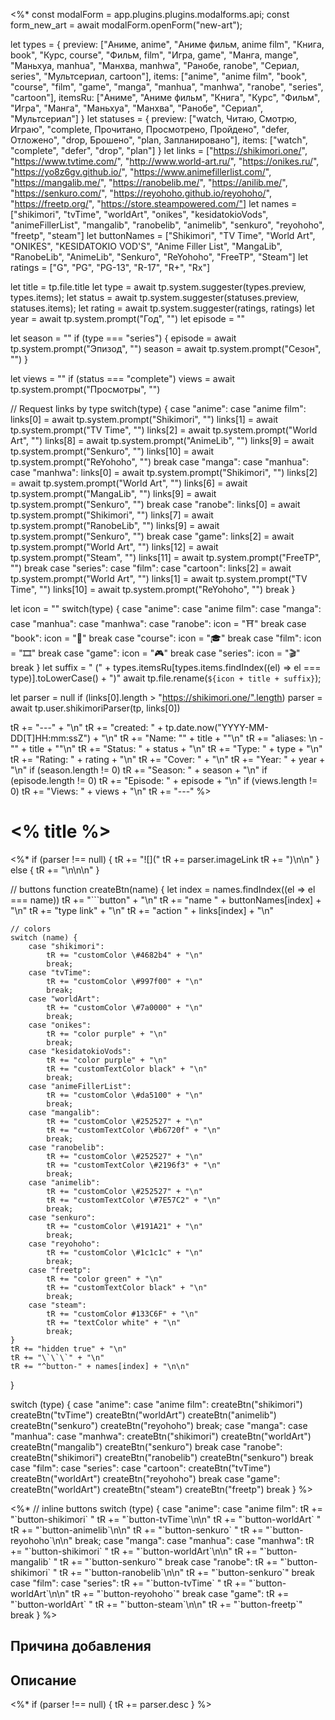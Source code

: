 <%*
const modalForm = app.plugins.plugins.modalforms.api;
const form_new_art = await modalForm.openForm("new-art");

let types = {
	preview: ["Аниме, anime", "Аниме фильм, anime film", "Книга, book", "Курс, course", "Фильм, film", "Игра, game", "Манга, mange", "Маньхуа, manhua", "Манхва, manhwa", "Ранобе, ranobe", "Сериал, series", "Мультсериал, cartoon"],
	items: ["anime", "anime film", "book", "course", "film", "game", "manga", "manhua", "manhwa", "ranobe", "series", "cartoon"],
	itemsRu: ["Аниме", "Аниме фильм", "Книга", "Курс", "Фильм", "Игра", "Манга", "Маньхуа", "Манхва", "Ранобе", "Сериал", "Мультсериал"]
}
let statuses = {
	preview: ["watch, Читаю, Смотрю, Играю", "complete, Прочитано, Просмотрено, Пройдено", "defer, Отложено", "drop, Брошено", "plan, Запланировано"],
	items: ["watch", "complete", "defer", "drop", "plan"]
}
let links = ["https://shikimori.one/", "https://www.tvtime.com/", "http://www.world-art.ru/", "https://onikes.ru/", "https://yo8z6gv.github.io/", "https://www.animefillerlist.com/", "https://mangalib.me/", "https://ranobelib.me/", "https://anilib.me/", "https://senkuro.com/", "https://reyohoho.github.io/reyohoho/", "https://freetp.org/", "https://store.steampowered.com/"]
let names = ["shikimori", "tvTime", "worldArt", "onikes", "kesidatokioVods", "animeFillerList", "mangalib", "ranobelib", "animelib", "senkuro", "reyohoho", "freetp", "steam"]
let buttonNames = ["Shikimori", "TV Time", "World Art", "ONIKES", "KESIDATOKIO VOD'S", "Anime Filler List", "MangaLib", "RanobeLib", "AnimeLib", "Senkuro", "ReYohoho", "FreeTP", "Steam"]
let ratings = ["G", "PG", "PG-13", "R-17", "R+", "Rx"]

let title = tp.file.title
let type = await tp.system.suggester(types.preview, types.items);
let status = await tp.system.suggester(statuses.preview, statuses.items);
let rating = await tp.system.suggester(ratings, ratings)
let year = await tp.system.prompt("Год", "")
let episode = ""

let season = ""
if (type === "series") {
	episode = await tp.system.prompt("Эпизод", "")
	season = await tp.system.prompt("Сезон", "")
}

let views = ""
if (status === "complete")
	views = await tp.system.prompt("Просмотры", "")

// Request links by type
switch(type) {
	case "anime":
	case "anime film":
		links[0] = await tp.system.prompt("Shikimori", "")
		links[1] = await tp.system.prompt("TV Time", "")
		links[2] = await tp.system.prompt("World Art", "")
		links[8] = await tp.system.prompt("AnimeLib", "")
		links[9] = await tp.system.prompt("Senkuro", "")
		links[10] = await tp.system.prompt("ReYohoho", "")
		break
	case "manga":
	case "manhua":
	case "manhwa":
		links[0] = await tp.system.prompt("Shikimori", "")
		links[2] = await tp.system.prompt("World Art", "")
		links[6] = await tp.system.prompt("MangaLib", "")
		links[9] = await tp.system.prompt("Senkuro", "")
		break
	case "ranobe":
		links[0] = await tp.system.prompt("Shikimori", "")
		links[7] = await tp.system.prompt("RanobeLib", "")
		links[9] = await tp.system.prompt("Senkuro", "")
		break
	case "game":
		links[2] = await tp.system.prompt("World Art", "")
		links[12] = await tp.system.prompt("Steam", "")
		links[11] = await tp.system.prompt("FreeTP", "")
		break
	case "series":
	case "film":
	case "cartoon":
		links[2] = await tp.system.prompt("World Art", "")
		links[1] = await tp.system.prompt("TV Time", "")
		links[10] = await tp.system.prompt("ReYohoho", "")
		break
}

let icon = ""
switch(type) {
	case "anime":
	case "anime film":
	case "manga":
	case "manhua":
	case "manhwa":
	case "ranobe":
		icon = "⛩️"
		break
	case "book":
		icon = "📘"
		break
	case "course":
		icon = "🎓"
		break
	case "film":
		icon = "🎞"
		break
	case "game":
		icon = "🎮"
		break
	case "series":
		icon = "🎬"
		break
}
let suffix = " (" + types.itemsRu[types.items.findIndex((el) => el === type)].toLowerCase() + ")"
await tp.file.rename(`${icon + title + suffix}`);

let parser = null
if (links[0].length > "https://shikimori.one/".length)
	parser = await tp.user.shikimoriParser(tp, links[0])

tR += "---" + "\n"
tR += "created: " + tp.date.now("YYYY-MM-DD[T]HH:mm:ssZ") + "\n"
tR += "Name: \"" + title + "\"\n"
tR += "aliases: \n  - \"" + title + "\"\n"
tR += "Status: " + status + "\n"
tR += "Type: " + type + "\n"
tR += "Rating: " + rating + "\n"
tR += "Cover: " + "\n"
tR += "Year: " + year + "\n"
if (season.length != 0)
	tR += "Season: " + season + "\n"
if (episode.length != 0)
	tR += "Episode: " + episode + "\n"
if (views.length != 0)
	tR += "Views: " + views + "\n"
tR += "---"
%>

# <% title %>

<%*
if (parser !== null) {
	tR += "![]("
	tR += parser.imageLink
	tR += ")\n\n"
} else {
	tR += "\n\n\n"
}

// buttons
function createBtn(name) {
	let index = names.findIndex((el => el === name))
	tR += "\`\`\`button" + "\n"
	tR += "name " + buttonNames[index] + "\n"
	tR += "type link" + "\n"
	tR += "action " + links[index] + "\n"
	
	// colors
	switch (name) {
		case "shikimori":
			tR += "customColor \#4682b4" + "\n"
			break;
		case "tvTime":
			tR += "customColor \#997f00" + "\n"
			break;
		case "worldArt":
			tR += "customColor \#7a0000" + "\n"
			break;
		case "onikes":
			tR += "color purple" + "\n"
			break;
		case "kesidatokioVods":
			tR += "color purple" + "\n"
			tR += "customTextColor black" + "\n"
			break;
		case "animeFillerList":
			tR += "customColor \#da5100" + "\n"
			break;
		case "mangalib":
			tR += "customColor \#252527" + "\n"
            tR += "customTextColor \#b6720f" + "\n"
			break;
		case "ranobelib":
			tR += "customColor \#252527" + "\n"
            tR += "customTextColor \#2196f3" + "\n"
			break;
		case "animelib":
			tR += "customColor \#252527" + "\n"
            tR += "customTextColor \#7E57C2" + "\n"
			break;
		case "senkuro":
			tR += "customColor \#191A21" + "\n"
			break;
		case "reyohoho":
			tR += "customColor \#1c1c1c" + "\n"
			break;
		case "freetp":
			tR += "color green" + "\n"
			tR += "customTextColor black" + "\n"
			break;
		case "steam":
			tR += "customColor #133C6F" + "\n"
			tR += "textColor white" + "\n"
			break;
	}
	tR += "hidden true" + "\n"  
	tR += "\`\`\`" + "\n"
	tR += "^button-" + names[index] + "\n\n"
}

switch (type) {
	case "anime":
	case "anime film":
		createBtn("shikimori")
		createBtn("tvTime")
		createBtn("worldArt")
		createBtn("animelib")
		createBtn("senkuro")
		createBtn("reyohoho")
		break;
	case "manga":
	case "manhua":
	case "manhwa":
		createBtn("shikimori")
		createBtn("worldArt")
		createBtn("mangalib")
		createBtn("senkuro")
		break
	case "ranobe":
		createBtn("shikimori")
		createBtn("ranobelib")
		createBtn("senkuro")
		break
	case "film":
	case "series":
	case "cartoon":
		createBtn("tvTime")
		createBtn("worldArt")
		createBtn("reyohoho")
		break
	case "game":
		createBtn("worldArt")
		createBtn("steam")
		createBtn("freetp")
		break
}
%>

<%*
// inline buttons
switch (type) {
	case "anime":
	case "anime film":
		tR += "\`button-shikimori\` "
		tR += "\`button-tvTime\`\n\n"
		tR += "\`button-worldArt\` "
		tR += "\`button-animelib\`\n\n"
		tR += "\`button-senkuro\` "
		tR += "\`button-reyohoho\`\n\n"
		break;
	case "manga":
	case "manhua":
	case "manhwa":
		tR += "\`button-shikimori\` "
		tR += "\`button-worldArt\`\n\n"
		tR += "\`button-mangalib\` "
		tR += "\`button-senkuro\`"
		break
	case "ranobe":
		tR += "\`button-shikimori\` "
		tR += "\`button-ranobelib\`\n\n"
		tR += "\`button-senkuro\`"
		break
	case "film":
	case "series":
		tR += "\`button-tvTime\` "
		tR += "\`button-worldArt\`\n\n"
		tR += "\`button-reyohoho\`"
		break
	case "game":
		tR += "\`button-worldArt\` "
		tR += "\`button-steam\`\n\n"
		tR += "\`button-freetp\`"
		break
}
%>

## Причина добавления




## Описание

<%*
if (parser !== null) {
	tR += parser.desc
}
%>

